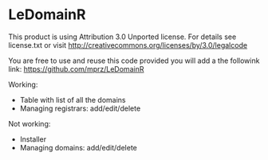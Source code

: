 LeDomainR
=========

This product is using Attribution 3.0 Unported license.
For details see license.txt or visit http://creativecommons.org/licenses/by/3.0/legalcode

You are free to use and reuse this code provided you will add a the followink link:
https://github.com/mprz/LeDomainR

Working:
+ Table with list of all the domains
+ Managing registrars: add/edit/delete

Not working:
- Installer
- Managing domains: add/edit/delete
